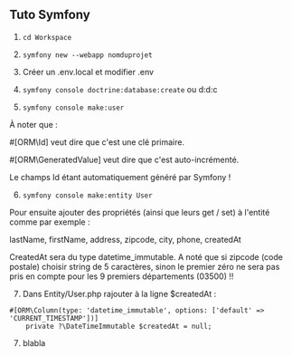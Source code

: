 ## Tuto Symfony

1. ```cd Workspace```

2. ```symfony new --webapp nomduprojet```

3. Créer un .env.local et modifier .env

4. ```symfony console doctrine:database:create``` ou d:d:c

5. ```symfony console make:user```

À noter que :

#[ORM\Id] veut dire que c'est une clé primaire.

#[ORM\GeneratedValue] veut dire que c'est auto-incrémenté.

Le champs Id étant automatiquement généré par Symfony !

6. ```symfony console make:entity User```

Pour ensuite ajouter des propriétés (ainsi que leurs get / set) à l'entité comme par exemple :

lastName, firstName, address, zipcode, city, phone, createdAt

CreatedAt sera du type datetime_immutable.
A noté que si zipcode (code postale) choisir string de 5 caractères, sinon le premier zéro ne sera pas pris en compte pour les 9 premiers départements (03500) !!

7. Dans Entity/User.php rajouter à la ligne $createdAt :
```
#[ORM\Column(type: 'datetime_immutable', options: ['default' => 'CURRENT_TIMESTAMP'])]
    private ?\DateTimeImmutable $createdAt = null;
```

7. blabla
